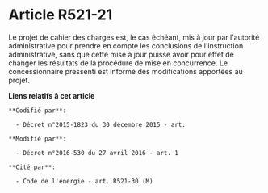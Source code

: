 # Article R521-21

Le projet de cahier des charges est, le cas échéant, mis à jour par l'autorité administrative pour prendre en compte les
conclusions de l'instruction administrative, sans que cette mise à jour puisse avoir pour effet de changer les résultats de
la procédure de mise en concurrence. Le concessionnaire pressenti est informé des modifications apportées au projet.

**Liens relatifs à cet article**

	**Codifié par**:

	  - Décret n°2015-1823 du 30 décembre 2015 - art.

	**Modifié par**:

	  - Décret n°2016-530 du 27 avril 2016 - art. 1

	**Cité par**:

	  - Code de l'énergie - art. R521-30 (M)
